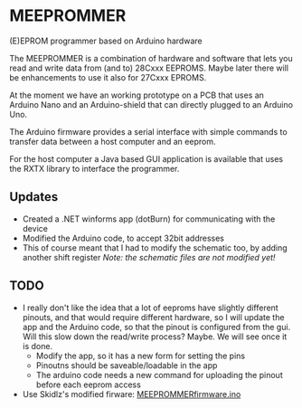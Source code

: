 MEEPROMMER
==========

(E)EPROM programmer based on Arduino hardware


The MEEPROMMER is a combination of hardware and software that lets you read and write 
data from (and to) 28Cxxx EEPROMS. Maybe later there will be enhancements to use it
also for 27Cxxx EPROMS. 

At the moment we have an working prototype on a PCB that uses an Arduino Nano and an 
Arduino-shield that can directly plugged to an Arduino Uno. 

The Arduino firmware provides a serial interface with simple commands to transfer data 
between a host computer and an eeprom.

For the host computer a Java based GUI application is available that uses the RXTX 
library to interface the programmer.


## Updates
* Created a .NET winforms app (dotBurn) for communicating with the device
* Modified the Arduino code, to accept 32bit addresses
* This of course meant that I had to modify the schematic too, by adding another shift register
_Note: the schematic files are not modified yet!_

## TODO
 * I really don't like the idea that a lot of eeproms have slightly different pinouts, and that would require different hardware, so I will update the app and the Arduino code, so that the pinout is configured from the gui. Will this slow down the read/write process? Maybe. We will see once it is done.
    * Modify the app, so it has a new form for setting the pins
    * Pinoutns should be saveable/loadable in the app
    * The arduino code needs a new command for uploading the pinout before each eeprom access
 * Use Skidlz's modified firware: [MEEPROMMERfirmware.ino](https://github.com/Skidlz/MEEPROMMER/blob/master/Arduino/MEEPROMMERfirmware/MEEPROMMERfirmware.ino)
